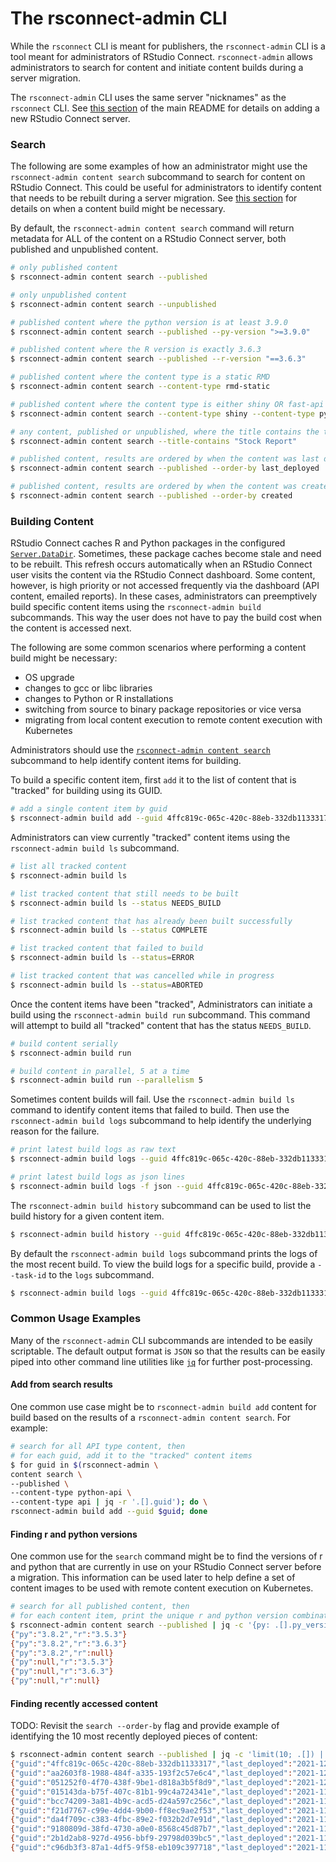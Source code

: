 # The rsconnect-admin CLI

While the `rsconnect` CLI is meant for publishers, the `rsconnect-admin` CLI is
a tool meant for administrators of RStudio Connect.  `rsconnect-admin` allows administrators
to search for content and initiate content builds during a server migration.

The `rsconnect-admin` CLI uses the same server "nicknames" as the `rsconnect` CLI.
See [this section](./README.md#managing-server-information) of the main README
for details on adding a new RStudio Connect server.


### Search

The following are some examples of how an administrator might use the
`rsconnect-admin content search` subcommand to search for content on RStudio Connect.
This could be useful for administrators to identify content that needs to be
rebuilt during a server migration. See [this section](#building-content) for details
on when a content build might be necessary.

By default, the `rsconnect-admin content search` command will return metadata for ALL
of the content on a RStudio Connect server, both published and unpublished content.

```bash
# only published content
$ rsconnect-admin content search --published

# only unpublished content
$ rsconnect-admin content search --unpublished

# published content where the python version is at least 3.9.0
$ rsconnect-admin content search --published --py-version ">=3.9.0"

# published content where the R version is exactly 3.6.3
$ rsconnect-admin content search --published --r-version "==3.6.3"

# published content where the content type is a static RMD
$ rsconnect-admin content search --content-type rmd-static

# published content where the content type is either shiny OR fast-api
$ rsconnect-admin content search --content-type shiny --content-type python-fastapi

# any content, published or unpublished, where the title contains the text "Stock Report"
$ rsconnect-admin content search --title-contains "Stock Report"

# published content, results are ordered by when the content was last deployed
$ rsconnect-admin content search --published --order-by last_deployed

# published content, results are ordered by when the content was created
$ rsconnect-admin content search --published --order-by created
```


### Building Content

RStudio Connect caches R and Python packages in the configured
[`Server.DataDir`](https://docs.rstudio.com/connect/admin/appendix/configuration/#Server.DataDir).
Sometimes, these package caches become stale and need to be rebuilt. This refresh
occurs automatically when an RStudio Connect user visits the content via the
RStudio Connect dashboard. Some content, however, is high priority or not accessed
frequently via the dashboard (API content, emailed reports). In these cases, administrators
can preemptively build specific content items using the `rsconnect-admin build` subcommands.
This way the user does not have to pay the build cost when the content is accessed next.

The following are some common scenarios where performing a content build might be necessary:

- OS upgrade
- changes to gcc or libc libraries
- changes to Python or R installations
- switching from source to binary package repositories or vice versa
- migrating from local content execution to remote content execution with Kubernetes

Administrators should use the [`rsconnect-admin content search`](#search) subcommand to help
identify content items for building.

To build a specific content item, first `add` it to the list of content that is
"tracked" for building using its GUID.

```bash
# add a single content item by guid
$ rsconnect-admin build add --guid 4ffc819c-065c-420c-88eb-332db1133317
```

Administrators can view currently "tracked" content items using the
`rsconnect-admin build ls` subcommand.

```bash
# list all tracked content
$ rsconnect-admin build ls

# list tracked content that still needs to be built
$ rsconnect-admin build ls --status NEEDS_BUILD

# list tracked content that has already been built successfully
$ rsconnect-admin build ls --status COMPLETE

# list tracked content that failed to build
$ rsconnect-admin build ls --status=ERROR

# list tracked content that was cancelled while in progress
$ rsconnect-admin build ls --status=ABORTED
```

Once the content items have been "tracked", Administrators can initiate a build
using the `rsconnect-admin build run` subcommand. This command will attempt to
build all "tracked" content that has the status `NEEDS_BUILD`.

```bash
# build content serially
$ rsconnect-admin build run

# build content in parallel, 5 at a time
$ rsconnect-admin build run --parallelism 5
```

Sometimes content builds will fail. Use the `rsconnect-admin build ls` command
to identify content items that failed to build. Then use the `rsconnect-admin build logs`
subcommand to help identify the underlying reason for the failure.

```bash
# print latest build logs as raw text
$ rsconnect-admin build logs --guid 4ffc819c-065c-420c-88eb-332db1133317

# print latest build logs as json lines
$ rsconnect-admin build logs -f json --guid 4ffc819c-065c-420c-88eb-332db1133317
```

The `rsconnect-admin build history` subcommand can be used to list the build
history for a given content item.

```bash
$ rsconnect-admin build history --guid 4ffc819c-065c-420c-88eb-332db1133317
```

By default the `rsconnect-admin build logs` subcommand prints the logs of the
most recent build. To view the build logs for a specific build, provide a
`--task-id` to the `logs` subcommand.

```bash
$ rsconnect-admin build logs --guid 4ffc819c-065c-420c-88eb-332db1133317 --task-id GoTVLYxWkbvCo2bN
```


### Common Usage Examples

Many of the `rsconnect-admin` CLI subcommands are intended to be easily scriptable.
The default output format is `JSON` so that the results can be easily piped into
other command line utilities like [`jq`](https://stedolan.github.io/jq/)
for further post-processing.


#### Add from search results

One common use case might be to `rsconnect-admin build add` content for build
based on the results of a `rsconnect-admin content search`. For example:

```bash
# search for all API type content, then
# for each guid, add it to the "tracked" content items
$ for guid in $(rsconnect-admin \
content search \
--published \
--content-type python-api \
--content-type api | jq -r '.[].guid'); do \
rsconnect-admin build add --guid $guid; done
```

#### Finding r and python versions

One common use for the `search` command might be to find the versions of
r and python that are currently in use on your RStudio Connect server before a migration.
This information can be used later to help define a set of content images
to be used with remote content execution on Kubernetes.

```bash
# search for all published content, then
# for each content item, print the unique r and python version combinations
$ rsconnect-admin content search --published | jq -c '{py: .[].py_version, r: .[].r_version}' | sort | uniq
{"py":"3.8.2","r":"3.5.3"}
{"py":"3.8.2","r":"3.6.3"}
{"py":"3.8.2","r":null}
{"py":null,"r":"3.5.3"}
{"py":null,"r":"3.6.3"}
{"py":null,"r":null}
```

#### Finding recently accessed content

TODO: Revisit the `search --order-by` flag and provide example of identifying
the 10 most recently deployed pieces of content:

```bash
$ rsconnect-admin content search --published | jq -c 'limit(10; .[]) | { guid: .guid, last_deployed: .last_deployed_time }'
{"guid":"4ffc819c-065c-420c-88eb-332db1133317","last_deployed":"2021-12-02T18:09:11Z"}
{"guid":"aa2603f8-1988-484f-a335-193f2c57e6c4","last_deployed":"2021-12-01T20:56:07Z"}
{"guid":"051252f0-4f70-438f-9be1-d818a3b5f8d9","last_deployed":"2021-12-01T20:37:01Z"}
{"guid":"015143da-b75f-407c-81b1-99c4a724341e","last_deployed":"2021-11-30T16:56:21Z"}
{"guid":"bcc74209-3a81-4b9c-acd5-d24a597c256c","last_deployed":"2021-11-30T15:51:07Z"}
{"guid":"f21d7767-c99e-4dd4-9b00-ff8ec9ae2f53","last_deployed":"2021-11-23T18:46:28Z"}
{"guid":"da4f709c-c383-4fbc-89e2-f032b2d7e91d","last_deployed":"2021-11-23T18:46:28Z"}
{"guid":"9180809d-38fd-4730-a0e0-8568c45d87b7","last_deployed":"2021-11-23T15:16:19Z"}
{"guid":"2b1d2ab8-927d-4956-bbf9-29798d039bc5","last_deployed":"2021-11-22T18:33:17Z"}
{"guid":"c96db3f3-87a1-4df5-9f58-eb109c397718","last_deployed":"2021-11-19T20:25:33Z"}
```
